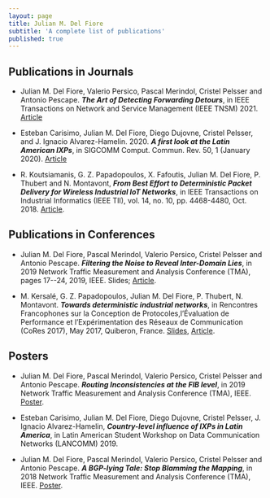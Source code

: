 ```yaml
---
layout: page
title: Julian M. Del Fiore
subtitle: 'A complete list of publications'
published: true
---
```


## Publications in Journals

 - Julian M. Del Fiore, Valerio Persico, Pascal Merindol, Cristel Pelsser and Antonio Pescape. _**The Art of Detecting Forwarding Detours**_, in IEEE Transactions on Network and Service Management (IEEE TNSM) 2021. [Article](https://clarinet.u-strasbg.fr/~pelsser/publications/Del-Fiore-detours-tnsm2021.pdf)

 - Esteban Carisimo, Julian M. Del Fiore, Diego Dujovne, Cristel Pelsser, and J. Ignacio Alvarez-Hamelin. 2020. _**A first look at the Latin American IXPs**_, in SIGCOMM Comput. Commun. Rev. 50, 1 (January 2020). [Article](https://clarinet.u-strasbg.fr/~pelsser/publications/Carisimo-LatAm-IXPs-CCR2020.pdf)

 - R. Koutsiamanis, G. Z. Papadopoulos, X. Fafoutis, Julian M. Del Fiore, P. Thubert and N. Montavont, _**From Best Effort to Deterministic Packet Delivery for Wireless Industrial IoT Networks**_, in IEEE Transactions on Industrial Informatics (IEEE TII), vol. 14, no. 10, pp. 4468-4480, Oct. 2018. [Article](https://www.researchgate.net/publication/326487573_From_Best-Effort_to_Deterministic_Packet_Delivery_for_Wireless_Industrial_IoT_Networks).

## Publications in Conferences
 
 - Julian M. Del Fiore, Pascal Merindol, Valerio Persico, Cristel Pelsser and Antonio Pescape. _**Filtering the Noise to Reveal Inter-Domain Lies**_, in 2019 Network Traffic Measurement and Analysis Conference (TMA), pages 17--24, 2019, IEEE. Slides; [Article](https://tma.roc.cnam.fr/Proceedings/TMA_Paper_3.pdf).
    
 - M. Kersalé, G. Z. Papadopoulos, Julian M. Del Fiore, P. Thubert, N. Montavont. _**Towards deterministic industrial networks**_, in Rencontres Francophones sur la Conception de Protocoles,l’Évaluation de Performance et l’Expérimentation des Réseaux de Communication (CoRes 2017), May 2017, Quiberon, France. [Slides](https://raw.githubusercontent.com/julian10m/julian10m.github.io/master/files/Presentations/slides-cores-2017.pdf), [Article](https://hal.archives-ouvertes.fr/hal-01519185/document).

## Posters
 - Julian M. Del Fiore, Pascal Merindol, Valerio Persico, Cristel Pelsser and Antonio Pescape. _**Routing Inconsistencies  at the FIB level**_, in 2019 Network Traffic Measurement and Analysis Conference (TMA), IEEE. [Poster](https://raw.githubusercontent.com/julian10m/julian10m.github.io/master/files/Posters/poster-tma-2019.pdf).
    
 - Esteban Carisimo, Julian M. Del Fiore, Diego Dujovne, Cristel Pelsser, J. Ignacio Alvarez-Hamelin, _**Country-level influence of IXPs in Latin America**_, in Latin American Student Workshop on Data Communication Networks (LANCOMM) 2019.
    
 - Julian M. Del Fiore, Pascal Merindol, Valerio Persico, Cristel Pelsser and Antonio Pescape. _**A BGP-lying Tale: Stop Blamming the Mapping**_, in 2018 Network Traffic Measurement and Analysis Conference (TMA), IEEE. [Poster](https://raw.githubusercontent.com/julian10m/julian10m.github.io/master/files/Posters/poster-tma-2018.pdf).